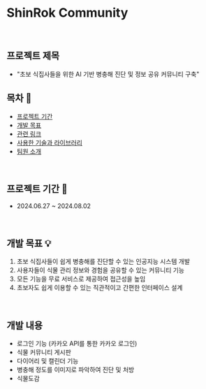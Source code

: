 # ShinRok Community
</br>

## 프로젝트 제목
- "초보 식집사들을 위한 AI 기반 병충해 진단 및 정보 공유 커뮤니티 구축"

## 목차 📑
- [프로젝트 기간](#프로젝트-기간)
- [개발 목표](#개발-목표)
- [관련 링크](#관련-링크)
- [사용한 기술과 라이브러리](#사용한-기술과-라이브러리)
- [팀원 소개](#팀원-소개)
</br>

## 프로젝트 기간 📅
- 2024.06.27 ~ 2024.08.02
</br>

## 개발 목표 💡
1. 초보 식집사들이 쉽게 병충해를 진단할 수 있는 인공지능 시스템 개발 
2. 사용자들이 식물 관리 정보와 경험을 공유할 수 있는 커뮤니티 기능 
3. 모든 기능을 무료 서비스로 제공하여 접근성을 높임
4. 초보자도 쉽게 이용할 수 있는 직관적이고 간편한 인터페이스 설계
</br>

## 개발 내용
- 로그인 기능 (카카오 API를 통한 카카오 로그인)
- 식물 커뮤니티 게시판
- 다이어리 및 캘린더 기능
- 병충해 정도를 이미지로 파악하여 진단 및 처방
- 식물도감
</br>


